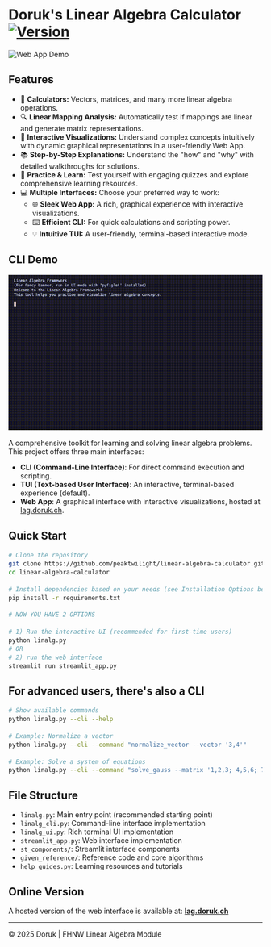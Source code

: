 # Doruk's Linear Algebra Calculator [![Version](https://img.shields.io/badge/version-1.7.4-blue.svg)](https://github.com/peaktwilight/linear-algebra-calculator/releases/tag/v1.7.4)
![Web App Demo](public/linear-algebra-calculator.gif)

## Features

-   🔢 **Calculators:** Vectors, matrices, and many more linear algebra operations.
-   🔍 **Linear Mapping Analysis:** Automatically test if mappings are linear and generate matrix representations.
-   🎨 **Interactive Visualizations:** Understand complex concepts intuitively with dynamic graphical representations in a user-friendly Web App.
-   📚 **Step-by-Step Explanations:** Understand the "how" and "why" with detailed walkthroughs for solutions.
-   🧠 **Practice & Learn:** Test yourself with engaging quizzes and explore comprehensive learning resources.
-   💻 **Multiple Interfaces:** Choose your preferred way to work:
    -   🌐 **Sleek Web App:** A rich, graphical experience with interactive visualizations.
    -   ⌨️ **Efficient CLI:** For quick calculations and scripting power.
    -   💡 **Intuitive TUI:** A user-friendly, terminal-based interactive mode.

## CLI Demo
![CLI Demo](public/Doruks_Algebra_Calculator_CLI.gif)

A comprehensive toolkit for learning and solving linear algebra problems. This project offers three main interfaces:
-   **CLI (Command-Line Interface)**: For direct command execution and scripting.
-   **TUI (Text-based User Interface)**: An interactive, terminal-based experience (default).
-   **Web App**: A graphical interface with interactive visualizations, hosted at [lag.doruk.ch](https://lag.doruk.ch).

## Quick Start

```bash
# Clone the repository
git clone https://github.com/peaktwilight/linear-algebra-calculator.git
cd linear-algebra-calculator

# Install dependencies based on your needs (see Installation Options below)
pip install -r requirements.txt

# NOW YOU HAVE 2 OPTIONS

# 1) Run the interactive UI (recommended for first-time users)
python linalg.py
# OR
# 2) run the web interface
streamlit run streamlit_app.py
```

## For advanced users, there's also a CLI
```bash
# Show available commands
python linalg.py --cli --help

# Example: Normalize a vector
python linalg.py --cli --command "normalize_vector --vector '3,4'"

# Example: Solve a system of equations
python linalg.py --cli --command "solve_gauss --matrix '1,2,3; 4,5,6; 7,8,9'"
```

## File Structure

-   `linalg.py`: Main entry point (recommended starting point)
-   `linalg_cli.py`: Command-line interface implementation
-   `linalg_ui.py`: Rich terminal UI implementation
-   `streamlit_app.py`: Web interface implementation
-   `st_components/`: Streamlit interface components
-   `given_reference/`: Reference code and core algorithms
-   `help_guides.py`: Learning resources and tutorials

## Online Version

A hosted version of the web interface is available at:
**[lag.doruk.ch](https://lag.doruk.ch)**

---

© 2025 Doruk | FHNW Linear Algebra Module